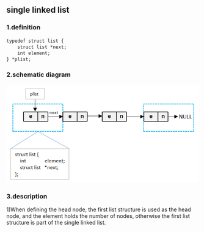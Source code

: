 ## single linked list  
### 1.definition  
```
typedef struct list {  
    struct list *next;  
    int element;  
} *plist;
```
### 2.schematic diagram  
![single linked list](https://github.com/Lqinggang/demo/blob/master/list/single/list.png?raw=true)
### 3.description
1)When defining the head node, the first list structure is used as the head node, and the element holds the number of nodes, otherwise the first list structure is part of the single linked list.
